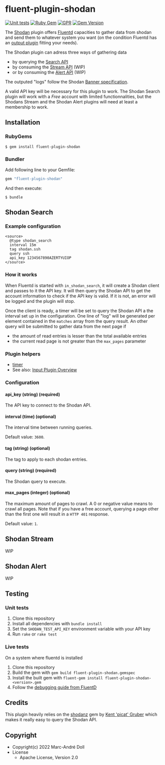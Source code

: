 # fluent-plugin-shodan

[![Unit tests](https://github.com/srilumpa/fluent-plugin-shodan/actions/workflows/ruby.yml/badge.svg)](https://github.com/srilumpa/fluent-plugin-shodan/actions/workflows/ruby.yml)
[![Ruby Gem](https://github.com/srilumpa/fluent-plugin-shodan/actions/workflows/rubygem-push.yml/badge.svg)](https://github.com/srilumpa/fluent-plugin-shodan/actions/workflows/rubygem-push.yml)
[![GPR](https://github.com/srilumpa/fluent-plugin-shodan/actions/workflows/gpr-push.yml/badge.svg)](https://github.com/srilumpa/fluent-plugin-shodan/actions/workflows/gpr-push.yml)
[![Gem Version](https://badge.fury.io/rb/fluent-plugin-shodan.svg)](https://badge.fury.io/rb/fluent-plugin-shodan)

The [Shodan](https://www.shodan.io/) plugin offers [Fluentd](https://fluentd.org/) capacities to gather data from shodan and send them to whatever system you want (on the condition Fluentd has an [output plugin](https://docs.fluentd.org/output) fitting your needs).

The Shodan plugin can adress three ways of gathering data

- by querying the [Search API](https://developer.shodan.io/api)
- by consuming the [Stream API](https://developer.shodan.io/api/stream) (WIP)
- or by consuming the [Alert API](https://developer.shodan.io/api/stream) (WIP)

The outputed "logs" follow the Shodan [Banner specification](https://datapedia.shodan.io/).

A valid API key will be necessary for this plugin to work. The Shodan Search plugin will work with a _Free_ account with limited functionnalities, but the Shodans Stream and the Shodan Alert plugins will need at least a membership to work.

## Installation

### RubyGems

```
$ gem install fluent-plugin-shodan
```

### Bundler

Add following line to your Gemfile:

```ruby
gem "fluent-plugin-shodan"
```

And then execute:

```
$ bundle
```

## Shodan Search

### Example configuration

```
<source>
  @type shodan_search
  interval 15m
  tag shodan.ssh
  query ssh
  api_key 1234567890AZERTYUIOP
</source>
```

### How it works

When Fluentd is started with `in_shodan_search`, it will create a Shodan client and passes to it the API key. It will then query the Shodan API to get the account information to check if the API key is valid. If it is not, an error will be logged and the plugin will stop.

Once the client is ready, a timer will be set to query the Shodan API a the interval set up in the configuration. One line of "log" will be generated per element contained in the `matches` array from the query result. An other query will be submitted to gather data from the next page if

- the amount of read entries is lesser than the total available entries
- the current read page is not greater than the `max_pages` parameter

### Plugin helpers

* [timer](https://docs.fluentd.org/v/1.0/plugin-helper-overview/api-plugin-helper-timer)
* See also: [Input Plugin Overview](https://docs.fluentd.org/v/1.0/input#overview)

### Configuration

#### api_key (string) (required)

The API key to connect to the Shodan API.

#### interval (time) (optional)

The interval time between running queries.

Default value: `3600`.

#### tag (string) (optional)

The tag to apply to each shodan entries.

#### query (string) (required)

The Shodan query to execute.

#### max_pages (integer) (optional)

The maximum amount of pages to crawl. A 0 or negative value means to crawl all pages. Note that if you have a free account, querying a page other than the first one will result in a `HTTP 401` response.

Default value: `1`.

## Shodan Stream

WIP

## Shodan Alert

WIP

## Testing

### Unit tests

1. Clone this repository
2. Install all dependencies with `bundle install`
3. Set the `SHODAN_TEST_API_KEY` environment variable with your API key
4. Run `rake` or `rake test`

### Live tests

On a system where fluentd is installed

1. Clone this repository
2. Build the gem with `gem build fluent-plugin-shodan.gemspec`
3. Install the built gem with `fluent-gem install fluent-plugin-shodan-<version>.gem`
4. Follow the [debugging guide from FluentD](https://docs.fluentd.org/plugin-development#debugging-plugins)

## Credits

This plugin heavily relies on the [shodanz](https://github.com/picatz/shodanz) gem by [Kent 'picat' Gruber](https://picatz.github.io/) which makes it really easy to query the Shodan API.

## Copyright

* Copyright(c) 2022 Marc-André Doll
* License
  * Apache License, Version 2.0
